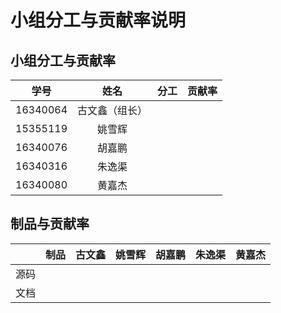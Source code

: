 # 小组分工与贡献率说明

## 小组分工与贡献率

|   学号   |      姓名      | 分工 | 贡献率 |
| :------: | :------------: | :--: | :----: |
| 16340064 | 古文鑫（组长） |      |        |
| 15355119 |     姚雪辉     |      |        |
| 16340076 |     胡嘉鹏     |      |        |
| 16340316 |     朱逸渠     |      |        |
| 16340080 |     黄嘉杰     |      |        |



## 制品与贡献率

|      | 制品 | 古文鑫 | 姚雪辉 | 胡嘉鹏 | 朱逸渠 | 黄嘉杰 |
| :--: | :--: | :----: | :----: | :----: | :----: | :----: |
| 源码 |      |        |        |        |        |        |
| 文档 |      |        |        |        |        |        |

